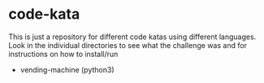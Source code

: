 # code-kata

This is just a repository for different code katas using different languages.
Look in the individual directories to see what the challenge was and for instructions on how to install/run

- vending-machine (python3)